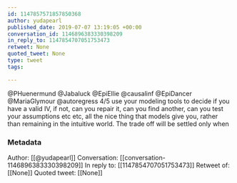 ```yaml
---
id: 1147857571857850368
author: yudapearl
published_date: 2019-07-07 13:19:05 +00:00
conversation_id: 1146896383330398209
in_reply_to: 1147854707051753473
retweet: None
quoted_tweet: None
type: tweet
tags:

---
```


@PHuenermund @Jabaluck @EpiEllie @causalinf @EpiDancer @MariaGlymour @autoregress 4/5 use your modeling tools to decide if you have a valid IV, if not, can you repair it, can you find another, can you test your assumptions etc etc, all the nice thing that models give you, rather than remaining in the intuitive world. The trade off will be settled only when

### Metadata

Author: [[@yudapearl]]
Conversation: [[conversation-1146896383330398209]]
In reply to: [[1147854707051753473]]
Retweet of: [[None]]
Quoted tweet: [[None]]
